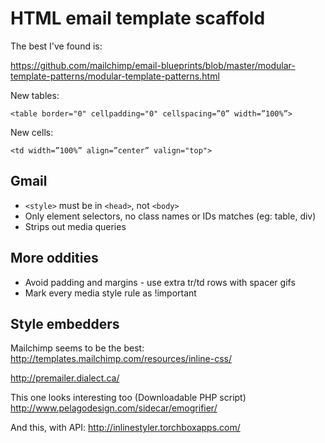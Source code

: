 HTML email template scaffold
============================

The best I've found is:

https://github.com/mailchimp/email-blueprints/blob/master/modular-template-patterns/modular-template-patterns.html

New tables:

```
<table border="0" cellpadding="0" cellspacing=”0” width=”100%”>
```

New cells:

```
<td width=”100%” align=”center” valign="top">
```

Gmail
-----

- `<style>` must be in `<head>`, not `<body>`
- Only element selectors, no class names or IDs matches (eg: table, div)
- Strips out media queries

More oddities
-------------

- Avoid padding and margins - use extra tr/td rows with spacer gifs
- Mark every media style rule as !important

Style embedders
---------------

Mailchimp seems to be the best:
http://templates.mailchimp.com/resources/inline-css/

http://premailer.dialect.ca/

This one looks interesting too (Downloadable PHP script)
http://www.pelagodesign.com/sidecar/emogrifier/

And this, with API:
http://inlinestyler.torchboxapps.com/
